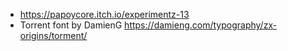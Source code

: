 * https://papoycore.itch.io/experimentz-13
* Torrent font by DamienG https://damieng.com/typography/zx-origins/torment/
